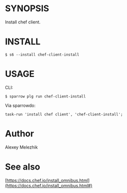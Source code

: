 # SYNOPSIS

Install chef client.

# INSTALL

    $ s6 --install chef-client-install

# USAGE

CLI:

    $ sparrow plg run chef-client-install

Via sparrowdo:

    task-run 'install chef client', 'chef-client-install';
    

# Author

Alexey Melezhik

# See also

[https://docs.chef.io/install_omnibus.html](https://docs.chef.io/install_omnibus.html#)
